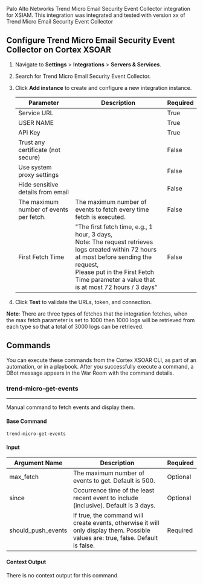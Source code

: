 Palo Alto Networks Trend Micro Email Security Event Collector integration for XSIAM.
This integration was integrated and tested with version xx of Trend Micro Email Security Event Collector

## Configure Trend Micro Email Security Event Collector on Cortex XSOAR

1. Navigate to **Settings** > **Integrations** > **Servers & Services**.
2. Search for Trend Micro Email Security Event Collector.
3. Click **Add instance** to create and configure a new integration instance.

    | **Parameter** | **Description** | **Required** |
    | --- | --- | --- |
    | Service URL |  | True |
    | USER NAME |  | True |
    | API Key |  | True |
    | Trust any certificate (not secure) |  | False |
    | Use system proxy settings |  | False |
    | Hide sensitive details from email |  | False |
    | The maximum number of events per fetch. | The maximum number of events to fetch every time fetch is executed. | False |
    | First Fetch Time | "The first fetch time, e.g., 1 hour, 3 days,<br/>Note: The request retrieves logs created within 72 hours at most before sending the request,<br/>Please put in the First Fetch Time parameter a value that is at most 72 hours / 3 days"<br/> | False |

4. Click **Test** to validate the URLs, token, and connection.

**Note**: There are three types of fetches that the integration fetches, when the max fetch parameter is set to 1000 then 1000 logs will be retrieved from each type so that a total of 3000 logs can be retrieved.

## Commands

You can execute these commands from the Cortex XSOAR CLI, as part of an automation, or in a playbook.
After you successfully execute a command, a DBot message appears in the War Room with the command details.

### trend-micro-get-events

***
Manual command to fetch events and display them.

#### Base Command

`trend-micro-get-events`

#### Input

| **Argument Name** | **Description** | **Required** |
| --- | --- | --- |
| max_fetch | The maximum number of events to get. Default is 500. | Optional | 
| since | Occurrence time of the least recent event to include (inclusive). Default is 3 days. | Optional | 
| should_push_events | If true, the command will create events, otherwise it will only display them. Possible values are: true, false. Default is false. | Required | 

#### Context Output

There is no context output for this command.
